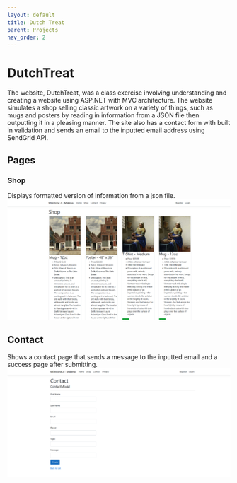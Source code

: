```yaml
---
layout: default
title: Dutch Treat
parent: Projects
nav_order: 2
---
```

# DutchTreat

The website, DutchTreat, was a class exercise involving understanding and creating a website using ASP.NET with MVC architecture. The website simulates a shop selling classic artwork on a variety of things, such as mugs and posters by reading in information from a JSON file then outputting it in a pleasing manner. The site also has a contact form with built in validation and sends an email to the inputted email address using SendGrid API. 

## Pages  
### Shop  
Displays formatted version of information from a json file.  
![An image showing various art works being listed as mugs, posters, etc](/img/readme/dtshop.png)  

## Contact  
Shows a contact page that sends a message to the inputted email and a success page after submitting.  
![An image showing a contact form with various input fields and a create button](/img/readme/dtcontact.png)  
